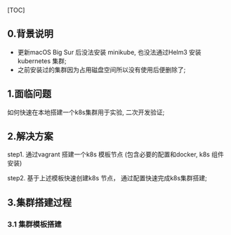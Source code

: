 [TOC]



## 0.背景说明

- 更新macOS Big Sur 后没法安装 minikube, 也没法通过Helm3 安装kubernetes 集群; 
- 之前安装过的集群因为占用磁盘空间所以没有使用后便删除了;

## 1.面临问题

如何快速在本地搭建一个k8s集群用于实验, 二次开发验证;

## 2.解决方案

step1.	通过vagrant 搭建一个k8s 模板节点 (包含必要的配置和docker, k8s 组件安装)

step2.    基于上述模板快速创建k8s 节点， 通过配置快速完成k8s集群搭建;

## 3.集群搭建过程

### 3.1 集群模板搭建



